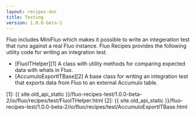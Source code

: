 ```yaml
---
layout: recipes-doc
title: Testing
version: 1.0.0-beta-2
---
```

Fluo includes MiniFluo which makes it possible to write an integeration test that
runs against a real Fluo instance.  Fluo Recipes provides the following utility
code for writing an integration test.

 * [FluoITHelper][1] A class with utility methods for comparing expected data with whats in Fluo.
 * [AccumuloExportITBase][2] A base class for writing an integration test that exports data from Fluo to an external Accumulo table.

[1]: {{ site.old_api_static }}/fluo-recipes-test/1.0.0-beta-2/io/fluo/recipes/test/FluoITHelper.html
[2]: {{ site.old_api_static }}/fluo-recipes-test/1.0.0-beta-2/io/fluo/recipes/test/AccumuloExportITBase.html
